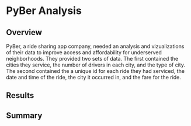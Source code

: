 # PyBer Analysis
## Overview
PyBer, a ride sharing app company, needed an analysis and vizualizations of their data to improve access and affordability for underserved neighborhoods. They provided two sets of  data. The first contained the cities they service, the number of drivers in each city, and the type of city. The second contained the a unique id for each ride they had serviced, the date and time of the ride, the city it occurred in, and the fare for the ride.

## Results



## Summary

